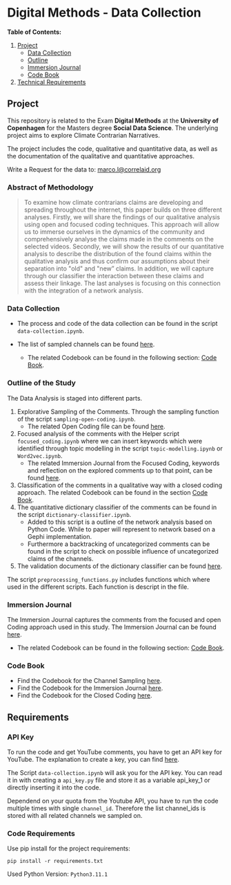# Digital Methods - Data Collection

**Table of Contents:**

1. [Project](#project)
    - [Data Collection](#data-collection)
    - [Outline](#outline-of-the-study)
    - [Immersion Journal](#immersion-journal)
    - [Code Book](#code-book)
5. [Technical Requirements](#requirements)


## Project

This repository is related to the Exam **Digital Methods** at the **University of Copenhagen** for the Masters degree **Social Data Science**. The underlying project aims to explore Climate Contrarian Narratives.

The project includes the code, qualitative and quantitative data, as well as the documentation of the qualitative and quantitative approaches.

Write a Request for the data to: marco.l@correlaid.org

### Abstract of Methodology

> To examine how climate contrarians claims are developing and spreading throughout the
internet, this paper builds on three different analyses. Firstly, we will share the findings
of our qualitative analysis using open and focused coding techniques. This approach will
allow us to immerse ourselves in the dynamics of the community and comprehensively
analyse the claims made in the comments on the selected videos. Secondly, we will show
the results of our quantitative analysis to describe the distribution of the found claims
within the qualitative analysis and thus confirm our assumptions about their separation
into "old" and "new” claims. In addition, we will capture through our classifier the
interaction between these claims and assess their linkage. The last analyses is focusing
on this connection with the integration of a network analysis.

### Data Collection

- The process and code of the data collection can be found in the script `data-collection.ipynb`.

- The list of sampled channels can be found [here](data/channel_sampling.xlsx).
    - The related Codebook can be found in the following section: [Code Book](#code-book).

### Outline of the Study

The Data Analysis is staged into different parts.

1. Explorative Sampling of the Comments. Through the sampling function of the script `sampling-open-coding.ipynb`.
    - The related Open Coding file can be found [here](#immersion-journal).
2. Focused analysis of the comments with the Helper script `focused_coding.ipynb` where we can insert keywords which were identified through topic modelling in the script `topic-modelling.ipynb` or `Word2vec.ipynb`.
    - The related Immersion Journal from the Focused Coding, keywords and reflection on the explored comments up to that point, can be found [here](#immersion-journal).
3. Classification of the comments in a qualitative way with a closed coding approach. The related Codebook can be found in the section [Code Book](#code-book).
4. The quantitative dictionary classifier of the comments can be found in the script `dictionary-classifier.ipynb`.
    - Added to this script is a outline of the network analysis based on Python Code. While to paper will represent to network based on a Gephi implementation.
    - Furthermore a backtracking of uncategorized comments can be found in the script to check on possible influence of uncategorized claims of the channels.
5. The validation documents of the dictionary classifier can be found [here](data/validation_data.xlsx).

The script `preprocessing_functions.py` includes functions which where used in the different scripts. Each function is descript in the file.

### Immersion Journal

The Immersion Journal captures the comments from the focused and open Coding approach used in this study. The Immersion Journal can be found [here](immersion_journal/immersion_journal.xlsx).

- The related Codebook can be found in the following section: [Code Book](#code-book).

### Code Book

- Find the Codebook for the Channel Sampling [here](documentation/codebook_sampling.md).
- Find the Codebook for the Immersion Journal [here](documentation/codebook_immersion-journal.md).
- Find the Codebook for the Closed Coding [here](documentation/closed-codebook_immersion-journal.md).

## Requirements

### API Key

To run the code and get YouTube comments, you have to get an API key for YouTube. The explanation to create a key, you can find [here](https://developers.google.com/youtube/v3/getting-started#before-you-start).

The Script `data-collection.ipynb` will ask you for the API key. You can read it in with creating a `api_key.py` file and store it as a variable api_key_1 or directly inserting it into the code.

Dependend on your quota from the Youtube API, you have to run the code multiple times with single `channel_id`. Therefore the list channel_ids is stored with all related channels we sampled on.

### Code Requirements

Use pip install for the project requirements:

`pip install -r requirements.txt` 

Used Python Version: `Python3.11.1`



